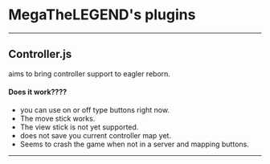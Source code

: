 # MegaTheLEGEND's plugins


***
## Controller.js
aims to bring controller support to eagler reborn.

#### Does it work???? 
* you can use on or off type buttons right now.
* The move stick works.
* The view stick is not yet supported.
* does not save you current controller map yet.
* Seems to crash the game when not in a server and mapping buttons.
*** 





